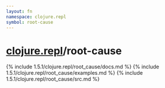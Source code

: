 ```yaml
---
layout: fn
namespace: clojure.repl
symbol: root-cause
---
```


# [clojure.repl](../)/root-cause

{% include 1.5.1/clojure.repl/root_cause/docs.md %}
{% include 1.5.1/clojure.repl/root_cause/examples.md %}
{% include 1.5.1/clojure.repl/root_cause/src.md %}

